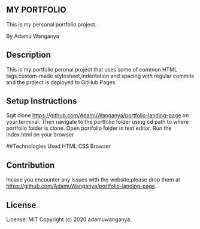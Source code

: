 ## MY PORTFOLIO
This is my personal portfolio project.

By Adamu Wanganya
## Description
This is my portfolio peronal project that uses some of common HTML tags,custom-made stylesheet,indentation and spacing with regular commits and the project is deployed to GitHub Pages.

## Setup Instructions
$git clone https://github.com/AdamuWanganya/portfolio-landing-page on your terminal.
Then navigate to the portfolio folder using cd path to where portfolio folder is clone.
Open portfolio folder in text editor.
Run the index.html on your browser

##Technologies Used
HTML
CSS
Browser

## Contribution
Incase you encounter any issues with the website,please drop them at https://github.com/AdamuWanganya/portfolio-landing-page.

## License
License: MIT Copyright (c) 2020 adamuwanganya.